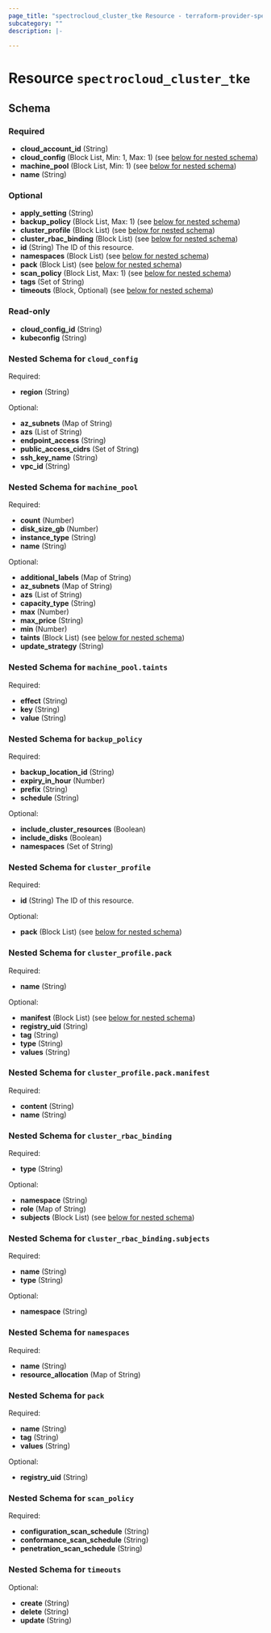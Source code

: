 ```yaml
---
page_title: "spectrocloud_cluster_tke Resource - terraform-provider-spectrocloud"
subcategory: ""
description: |-
  
---
```


# Resource `spectrocloud_cluster_tke`





## Schema

### Required

- **cloud_account_id** (String)
- **cloud_config** (Block List, Min: 1, Max: 1) (see [below for nested schema](#nestedblock--cloud_config))
- **machine_pool** (Block List, Min: 1) (see [below for nested schema](#nestedblock--machine_pool))
- **name** (String)

### Optional

- **apply_setting** (String)
- **backup_policy** (Block List, Max: 1) (see [below for nested schema](#nestedblock--backup_policy))
- **cluster_profile** (Block List) (see [below for nested schema](#nestedblock--cluster_profile))
- **cluster_rbac_binding** (Block List) (see [below for nested schema](#nestedblock--cluster_rbac_binding))
- **id** (String) The ID of this resource.
- **namespaces** (Block List) (see [below for nested schema](#nestedblock--namespaces))
- **pack** (Block List) (see [below for nested schema](#nestedblock--pack))
- **scan_policy** (Block List, Max: 1) (see [below for nested schema](#nestedblock--scan_policy))
- **tags** (Set of String)
- **timeouts** (Block, Optional) (see [below for nested schema](#nestedblock--timeouts))

### Read-only

- **cloud_config_id** (String)
- **kubeconfig** (String)

<a id="nestedblock--cloud_config"></a>
### Nested Schema for `cloud_config`

Required:

- **region** (String)

Optional:

- **az_subnets** (Map of String)
- **azs** (List of String)
- **endpoint_access** (String)
- **public_access_cidrs** (Set of String)
- **ssh_key_name** (String)
- **vpc_id** (String)


<a id="nestedblock--machine_pool"></a>
### Nested Schema for `machine_pool`

Required:

- **count** (Number)
- **disk_size_gb** (Number)
- **instance_type** (String)
- **name** (String)

Optional:

- **additional_labels** (Map of String)
- **az_subnets** (Map of String)
- **azs** (List of String)
- **capacity_type** (String)
- **max** (Number)
- **max_price** (String)
- **min** (Number)
- **taints** (Block List) (see [below for nested schema](#nestedblock--machine_pool--taints))
- **update_strategy** (String)

<a id="nestedblock--machine_pool--taints"></a>
### Nested Schema for `machine_pool.taints`

Required:

- **effect** (String)
- **key** (String)
- **value** (String)



<a id="nestedblock--backup_policy"></a>
### Nested Schema for `backup_policy`

Required:

- **backup_location_id** (String)
- **expiry_in_hour** (Number)
- **prefix** (String)
- **schedule** (String)

Optional:

- **include_cluster_resources** (Boolean)
- **include_disks** (Boolean)
- **namespaces** (Set of String)


<a id="nestedblock--cluster_profile"></a>
### Nested Schema for `cluster_profile`

Required:

- **id** (String) The ID of this resource.

Optional:

- **pack** (Block List) (see [below for nested schema](#nestedblock--cluster_profile--pack))

<a id="nestedblock--cluster_profile--pack"></a>
### Nested Schema for `cluster_profile.pack`

Required:

- **name** (String)

Optional:

- **manifest** (Block List) (see [below for nested schema](#nestedblock--cluster_profile--pack--manifest))
- **registry_uid** (String)
- **tag** (String)
- **type** (String)
- **values** (String)

<a id="nestedblock--cluster_profile--pack--manifest"></a>
### Nested Schema for `cluster_profile.pack.manifest`

Required:

- **content** (String)
- **name** (String)




<a id="nestedblock--cluster_rbac_binding"></a>
### Nested Schema for `cluster_rbac_binding`

Required:

- **type** (String)

Optional:

- **namespace** (String)
- **role** (Map of String)
- **subjects** (Block List) (see [below for nested schema](#nestedblock--cluster_rbac_binding--subjects))

<a id="nestedblock--cluster_rbac_binding--subjects"></a>
### Nested Schema for `cluster_rbac_binding.subjects`

Required:

- **name** (String)
- **type** (String)

Optional:

- **namespace** (String)



<a id="nestedblock--namespaces"></a>
### Nested Schema for `namespaces`

Required:

- **name** (String)
- **resource_allocation** (Map of String)


<a id="nestedblock--pack"></a>
### Nested Schema for `pack`

Required:

- **name** (String)
- **tag** (String)
- **values** (String)

Optional:

- **registry_uid** (String)


<a id="nestedblock--scan_policy"></a>
### Nested Schema for `scan_policy`

Required:

- **configuration_scan_schedule** (String)
- **conformance_scan_schedule** (String)
- **penetration_scan_schedule** (String)


<a id="nestedblock--timeouts"></a>
### Nested Schema for `timeouts`

Optional:

- **create** (String)
- **delete** (String)
- **update** (String)


